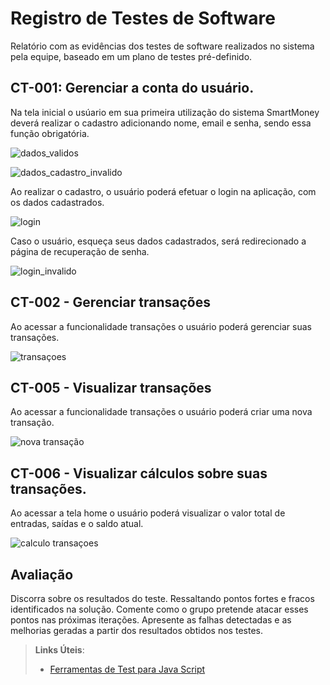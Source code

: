 # Registro de Testes de Software

Relatório com as evidências dos testes de software realizados no sistema pela equipe, baseado em um plano de testes pré-definido.

## CT-001: Gerenciar a conta do usuário.

Na tela inicial o usúario em sua primeira utilização do sistema SmartMoney deverá realizar o cadastro adicionando nome, email e senha, sendo essa função obrigatória. 

![dados_validos](https://github.com/ICEI-PUC-Minas-PMV-ADS/pmv-ads-2023-2-e2-proj-int-t8-smartmoney/assets/89883311/9c663d42-fe46-495c-b5ea-1b5c7b385cfd)

 
![dados_cadastro_invalido](https://github.com/ICEI-PUC-Minas-PMV-ADS/pmv-ads-2023-2-e2-proj-int-t8-smartmoney/assets/89883311/663de889-80a9-41a4-a732-b92da090e8ce)

Ao realizar o cadastro, o usuário poderá efetuar o login na aplicação, com os dados cadastrados.

![login](https://github.com/ICEI-PUC-Minas-PMV-ADS/pmv-ads-2023-2-e2-proj-int-t8-smartmoney/assets/89883311/0951b53c-4285-4d7d-abc3-80fee13d37c1)

Caso o usuário, esqueça seus dados cadastrados, será redirecionado a página de recuperação de senha.

![login_invalido](https://github.com/ICEI-PUC-Minas-PMV-ADS/pmv-ads-2023-2-e2-proj-int-t8-smartmoney/assets/89883311/45234a21-bd3a-4160-b378-9c00554cd7a8)

## CT-002 - Gerenciar transações

Ao acessar a funcionalidade transações o usuário poderá gerenciar suas transações.

![transaçoes](https://github.com/ICEI-PUC-Minas-PMV-ADS/pmv-ads-2023-2-e2-proj-int-t8-smartmoney/assets/89883311/a4a1c240-d57a-4851-8fe1-38937547da34)

## CT-005 - Visualizar transações

Ao acessar a funcionalidade transações o usuário poderá criar uma nova transação.

![nova transação](https://github.com/ICEI-PUC-Minas-PMV-ADS/pmv-ads-2023-2-e2-proj-int-t8-smartmoney/assets/89883311/862bbbae-a7c1-42d6-b6a9-552d37332e6f)

## CT-006 - Visualizar cálculos sobre suas transações.

Ao acessar a tela home o usuário poderá visualizar o valor total de entradas, saídas e o saldo atual.

![calculo transaçoes](https://github.com/ICEI-PUC-Minas-PMV-ADS/pmv-ads-2023-2-e2-proj-int-t8-smartmoney/assets/89883311/6a51ff2b-50d9-46ae-a08e-67e5de99b45c)



## Avaliação

Discorra sobre os resultados do teste. Ressaltando pontos fortes e fracos identificados na solução. Comente como o grupo pretende atacar esses pontos nas próximas iterações. Apresente as falhas detectadas e as melhorias geradas a partir dos resultados obtidos nos testes.

> **Links Úteis**:
> - [Ferramentas de Test para Java Script](https://geekflare.com/javascript-unit-testing/)

